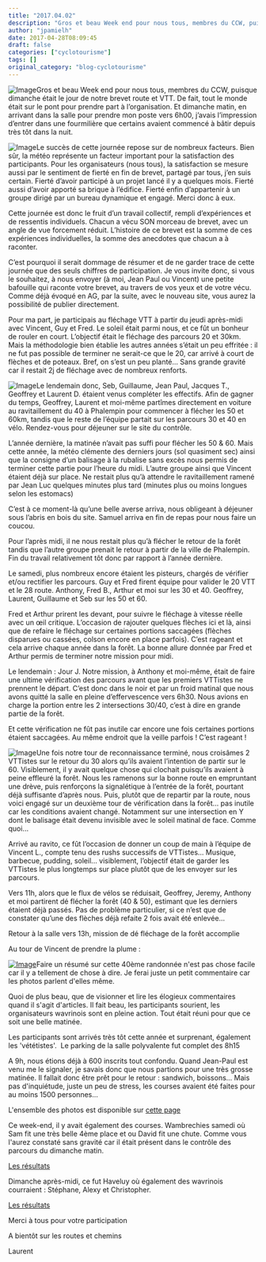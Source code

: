 ```yaml
---
title: "2017.04.02"
description: "Gros et beau Week end pour nous tous, membres du CCW, puisque dimanche était le jour de notre brevet route et VTT. De fait, tout le monde était sur le pont pour prendre part à l’organisation. Et dimanche matin, en arrivant dans la salle pour prendre mon poste vers 6h00, j’avais l’impression d’entrer dans une fourmilière que certains avaient commencé à bâtir depuis très tôt dans la nuit."
author: "jpamielh"
date: 2017-04-28T08:09:45
draft: false
categories: ["cyclotourisme"]
tags: []
original_category: "blog-cyclotourisme"
---
```


![Image](https://lh3.googleusercontent.com/ZuXLYfMCa6Ze9sF36w-mF0-TGYneQbamsSopwbyzGwfkpXcuX-XkXPz1MZap7axYXCa2HSEAY_lwBVChD3TvpNRbx4-VQi_tYswzcDUQmJsNbFeB58Ib5tYApfuTvtkixxJGvzH4MlMQsKWX2UDmetKMhT3Ze-Ok0CmX2qS8yJaL6aje3hOFubkM2VP2qjnTbyJ53nLNOYuI64LqSgGPcNkZ_J7cY9q9mlOwtmbXSu7mWFVVy8-Lc0idN7pc635PtdnEkkQfrIzL1PvDBLP3KOrkZX8iR-YzezPaTvahs-v_2U6aZHzFrruotMhFuObfrSx8XkJhhnkcTo3aJh1yYuq2ia_KEimTYglj90atPjObZNCVOpCoYhgEfRLACzbnUn6fRPMrE3zhVb_7fCkJBVH012JOsRVZZE1eeLJNhrxb9mXSorDtb4DeewdufgKyckNc68gvdT2LeL9y9el8DPbO7AneZl1mje2DLpnprZ2FL45RIMZVB_T8lR4-DqGlGcQv6T4hyM1ctjN3kGf_uhg5QIj3693rqJqb4jLXw69tN-DbkFBcjlLvp05T8ZvkHkcSpZHRC4WBFV8OCIon3HgqTJKxf2dnjBIQDMj6x0_4jHxqgO1rY7ekHUe12udS4lUPpsarazN2PLrsXNsomGyadEmGHmQD1BCVWg5mCkg=w400)Gros et beau Week end pour nous tous, membres du CCW, puisque dimanche &eacute;tait le jour de notre brevet route et VTT. De fait, tout le monde &eacute;tait sur le pont pour prendre part &agrave; l&rsquo;organisation. Et dimanche matin, en arrivant dans la salle pour prendre mon poste vers 6h00, j&rsquo;avais l&rsquo;impression d&rsquo;entrer dans une fourmili&egrave;re que certains avaient commenc&eacute; &agrave; b&acirc;tir depuis tr&egrave;s t&ocirc;t dans la nuit.

<!--more-->

![Image](https://lh3.googleusercontent.com/2_dA2aI9-JCFNb7uov74Nx5zdNSxJyJtF6jqx_cyju9UhsLxhyXzQaX7S6ApihBJoWaVg2FTox7O6uzsx99awJdVtYWDPXX5EsKNvavGSnrdmjCvsnWlp40yWZeSLKKBYCEOCBBvVoHTvMkD2EnAOx28PggUeO-gPRbHlmi6T5GponcCKa5-uJ4Tovc5s1fr6AeteEpJ_ovvD8kpvAZFzQeRyPr8tKAuToTJT9FTaymotAVZIt7O92cAF5I3YU5yoe8fxVw1gvxrnJP7biqs9O5qY1bJJsv8-raPfh3Tqd7xo4gXEs7gh7Ppiqme35khBAWMgpeUXhSmrTMhNxs6FIWDaULFr98gbo4RGX4cMSMhBrIQwx8Phz-2r6Dw1ujp7O50uzXsshHPzmvSW95adf2FwXa_5LqQ-GRZtW_-UqlEPrhT2uOEVG2LHuoPZJoAMiW0hhaZOrxTGWFLZShFbJfCDmCBBnzHDZHyDXiDMXqfLkYW-viAUCPLs_WeOGbY0lKK2DhvX9k9P99c3UKyQPV1OuJsCl5iTTSfzb0AHzyiho6aGGuX5Q88qcYyETlz6XboR4fSJSVsX4Tz1D5bhhsGpTzGZ7XZYWdzwT14ZvZTsmpsXcZ1p6emF0YPKdg_4sW9Ej-o8W-5jQoEDTxz27dwJjoKbM10LRObwQQ2VLw=w400)Le succ&egrave;s de cette journ&eacute;e repose sur de nombreux facteurs. Bien s&ucirc;r, la m&eacute;t&eacute;o repr&eacute;sente un facteur important pour la satisfaction des participants. Pour les organisateurs (nous tous), la satisfaction se mesure aussi par le sentiment de fiert&eacute; en fin de brevet, partag&eacute; par tous, j&rsquo;en suis certain. Fiert&eacute; d&rsquo;avoir particip&eacute; &agrave; un projet lanc&eacute; il y a quelques mois. Fiert&eacute; aussi d&rsquo;avoir apport&eacute; sa brique &agrave; l&rsquo;&eacute;difice. Fiert&eacute; enfin d&rsquo;appartenir &agrave; un groupe dirig&eacute; par un bureau dynamique et engag&eacute;. Merci donc &agrave; eux.

Cette journ&eacute;e est donc le fruit d&rsquo;un travail collectif, rempli d&rsquo;exp&eacute;riences et de ressentis individuels. Chacun a v&eacute;cu SON morceau de brevet, avec un angle de vue forcement r&eacute;duit. L&rsquo;histoire de ce brevet est la somme de ces exp&eacute;riences individuelles, la somme des anecdotes que chacun a &agrave; raconter.

C&rsquo;est pourquoi il serait dommage de r&eacute;sumer et de ne garder trace de cette journ&eacute;e que des seuls chiffres de participation. Je vous invite donc, si vous le souhaitez, &agrave; nous envoyer (&agrave; moi, Jean Paul ou Vincent) une petite bafouille qui raconte votre brevet, au travers de vos yeux et de votre v&eacute;cu. Comme d&eacute;j&agrave; &eacute;voqu&eacute; en AG, par la suite, avec le nouveau site, vous aurez la possibilit&eacute; de publier directement.

Pour ma part, je participais au fl&eacute;chage VTT &agrave; partir du jeudi apr&egrave;s-midi avec Vincent, Guy et Fred. Le soleil &eacute;tait parmi nous, et ce f&ucirc;t un bonheur de rouler en court. L&rsquo;objectif &eacute;tait le fl&eacute;chage des parcours 20 et 30km. Mais la m&eacute;thodologie bien &eacute;tablie les autres ann&eacute;es s&rsquo;&eacute;tait un peu effrit&eacute;e&nbsp;: il ne fut pas possible de terminer ne serait-ce que le 20, car arriv&eacute; &agrave; court de fl&egrave;ches et de poteaux. Bref, on s&rsquo;est un peu plant&eacute;... Sans grande gravit&eacute; car il restait 2j de fl&eacute;chage avec de nombreux renforts.

![Image](https://lh3.googleusercontent.com/4jzDTJMQ3o4m7fS-ui7X91Vb4uBIr9mvaY4xEzT-H40jChTd30d0AiQ8hQbOSDI301fcpTZMFsKmMz68cgOnn3yhh1Qpt7KIbtIyGHrrqQRGoPZs1Oms1g3svRLw6sZ7Uvy8Twaq-e8SiM3BPVqqFhfQZcMLeMD9o3dueDsAQVAN1duUNMbvjPj7ZtkmfdcEIa-z5oGPMvLCRM0Xs1SEVNCumGDhaLRk4TJi9D8Y6-fzS3sHEZcUIFci-AeC07P7jpbGVE8xQ2aPezSJygxXUw3cOhwnAnc3cfxzxzfWlTIVsE5Kvj4_yJYnEqqBXKLKFEs2IcEvmi2UsRBPJpvcKAt2LuIDBdsydKeZSUc-mCiub5gYW5ravWFo3pqn8oVVb45OLg5x6vgLzZtwQaAQgcop6_dCZQadadYVzyzqeUEYFw4G05S3WnfMtFDmdKGhJU4T3MqR2_UJ5ePxTUVdNw9i-Wqsf_Hc0RlZcRc2UXRCIoevxigHv8HP7EUYoz8Gpb98f5oBYdXsSKi0yjk4X8F_mstUzcxvMDDef1pm7USOGdyNjuQgNZwKmdH5QOBDLS3qT1wdjRu_7FpP95lWBOz399p74Mwq4zmxY57Ds7TDoPNG3tKWbrAFNALfJk_W2065mPhYiZeJ5MGO1VGCeNcZVxSVUGzROigInSzKIw=w400)Le lendemain donc, Seb, Guillaume, Jean Paul, Jacques T., Geoffrey et Laurent D. &eacute;taient venus compl&eacute;ter les effectifs. Afin de gagner du temps, Geoffrey, Laurent et moi-m&ecirc;me part&icirc;mes directement en voiture au ravitaillement du 40 &agrave; Phalempin pour commencer &agrave; fl&eacute;cher les 50 et 60km, tandis que le reste de l&rsquo;&eacute;quipe partait sur les parcours 30 et 40 en v&eacute;lo. Rendez-vous pour d&eacute;jeuner sur le site du contr&ocirc;le.

L&rsquo;ann&eacute;e derni&egrave;re, la matin&eacute;e n&rsquo;avait pas suffi pour fl&eacute;cher les 50 &amp; 60. Mais cette ann&eacute;e, la m&eacute;t&eacute;o cl&eacute;mente des derniers jours (sol quasiment sec) ainsi que la consigne d&rsquo;un balisage &agrave; la rubalise sans exc&egrave;s nous permis de terminer cette partie pour l&rsquo;heure du midi. L&rsquo;autre groupe ainsi que Vincent &eacute;taient d&eacute;j&agrave; sur place. Ne restait plus qu&rsquo;&agrave; attendre le ravitaillement ramen&eacute; par Jean Luc quelques minutes plus tard (minutes plus ou moins longues selon les estomacs)

C&rsquo;est &agrave; ce moment-l&agrave; qu&rsquo;une belle averse arriva, nous obligeant &agrave; d&eacute;jeuner sous l&rsquo;abris en bois du site. Samuel arriva en fin de repas pour nous faire un coucou.

Pour l&rsquo;apr&egrave;s midi, il ne nous restait plus qu&rsquo;&agrave; fl&eacute;cher le retour de la for&ecirc;t tandis que l&rsquo;autre groupe prenait le retour &agrave; partir de la ville de Phalempin. Fin du travail relativement t&ocirc;t donc par rapport &agrave; l&rsquo;ann&eacute;e derni&egrave;re.

Le samedi, plus nombreux encore &eacute;taient les pisteurs, charg&eacute;s de v&eacute;rifier et/ou rectifier les parcours. Guy et Fred firent &eacute;quipe pour valider le 20 VTT et le 28 route. Anthony, Fred B., Arthur et moi sur les 30 et 40. Geoffrey, Laurent, Guillaume et Seb sur les 50 et 60.

Fred et Arthur prirent les devant, pour suivre le fl&eacute;chage &agrave; vitesse r&eacute;elle avec un &oelig;il critique. L&rsquo;occasion de rajouter quelques fl&egrave;ches ici et l&agrave;, ainsi que de refaire le fl&eacute;chage sur certaines portions saccag&eacute;es (fl&egrave;ches disparues ou cass&eacute;es, colson encore en place parfois). C&rsquo;est rageant et cela arrive chaque ann&eacute;e dans la for&ecirc;t. La bonne allure donn&eacute;e par Fred et Arthur permis de terminer notre mission pour midi.

Le lendemain&nbsp;: Jour J. Notre mission, &agrave; Anthony et moi-m&ecirc;me, &eacute;tait de faire une ultime v&eacute;rification des parcours avant que les premiers VTTistes ne prennent le d&eacute;part. C&rsquo;est donc dans le noir et par un froid matinal que nous avons quitt&eacute; la salle en pleine d&rsquo;effervescence&nbsp;vers 6h30. Nous avions en charge la portion entre les 2 intersections 30/40, c&rsquo;est &agrave; dire en grande partie de la for&ecirc;t.

Et cette v&eacute;rification ne f&ucirc;t pas inutile car encore une fois certaines portions &eacute;taient saccag&eacute;es. Au m&ecirc;me endroit que la veille parfois&nbsp;! C&rsquo;est rageant&nbsp;!

![Image](https://lh3.googleusercontent.com/G6xnQoBVd93btDyVoBSiDnQ-EfCz3MB0dzrsrkMaPzo4_BmIJX33NHtH7h_vnTaD4IdetQyKEokRtYaxHmwZoWxpTaFLpOwIdxHMpUajqeCZgHfRbW3rIFakQqVpLYK7TKitSjW_9NgdGjs3hBvKfySpn-Or7fI0CFJKu9OZOr1F85hhYCyNpyvoq5jk5JnzHXhE3K6zL2W1_3wOMPZC5Xl9QWP2d86vxQTbFIcPZKofUxUQuN6E7UB9lfSUnKMxvVi1JHwGNtETHQIC_M2uxQQK1g6-ffVyNAP3nR9E5CkPNNQizXySUUmDQbDHoCIpCCrmVX4rT2m4MSHchYPt58CWxQPuUAj0l0NSWVxPov7VA7QJgSJ1kud4GU6VWbJKrI8V7uDwT9vTfc4sEduOPwdPx3K3hCW_H4JjOHFdWWVa6RvyQb2YNnY9Q3ZDiLBd3D5Zqs8RUBttNPq8hdmhE6ojuEEEs54rh76bBmeutK9yHGOrBlZnSzfCy-8EAko57wfZq1DpWG45fcM7_jZ40eCGIQx_z1DfsGsb1hlncb76NeoKH3Ucjxs_kOprYK5CFkA1soj3A9T0CmVhDGm1pvFkuBlju4XVJUg04eql90yhu9tXmpaCB88UtfrZujDdBNfA85ZdXX-CVqPk4JIUy104VabmOk9xuoSZ_HBwgXw=w400)Une fois notre tour de reconnaissance termin&eacute;, nous crois&acirc;mes 2 VTTistes sur le retour du 30 alors qu&rsquo;ils avaient l&rsquo;intention de partir sur le 60. Visiblement, il y avait quelque chose qui clochait puisqu&rsquo;ils avaient &agrave; peine effleur&eacute; la for&ecirc;t. Nous les ramenons sur la bonne route en empruntant une dr&egrave;ve, puis renfor&ccedil;ons la signal&eacute;tique &agrave; l&rsquo;entr&eacute;e de la for&ecirc;t, pourtant d&eacute;j&agrave; suffisante d&rsquo;apr&egrave;s nous. Puis, plut&ocirc;t que de repartir par la route, nous voici engag&eacute; sur un deuxi&egrave;me tour de v&eacute;rification dans la for&ecirc;t&hellip; pas inutile car les conditions avaient chang&eacute;. Notamment sur une intersection en Y dont le balisage &eacute;tait devenu invisible avec le soleil matinal de face. Comme quoi&hellip;

Arriv&eacute; au ravito, ce f&ucirc;t l&rsquo;occasion de donner un coup de main &agrave; l&rsquo;&eacute;quipe de Vincent L., compte tenu des rushs successifs de VTTistes&hellip; Musique, barbecue, pudding, soleil&hellip; visiblement, l&rsquo;objectif &eacute;tait de garder les VTTistes le plus longtemps sur place plut&ocirc;t que de les envoyer sur les parcours.

Vers 11h, alors que le flux de v&eacute;los se r&eacute;duisait, Geoffrey, Jeremy, Anthony et moi partirent d&eacute; fl&eacute;cher la for&ecirc;t (40 &amp; 50), estimant que les derniers &eacute;taient d&eacute;j&agrave; pass&eacute;s. Pas de probl&egrave;me particulier, si ce n&rsquo;est que de constater qu&rsquo;une des fl&egrave;ches d&eacute;j&agrave; refaite 2 fois avait &eacute;t&eacute; enlev&eacute;e&hellip;

Retour &agrave; la salle vers 13h, mission de d&eacute; fl&eacute;chage de la for&ecirc;t accomplie

Au tour de Vincent de prendre la plume&nbsp;:

[![Image](https://lh3.googleusercontent.com/aCRE52Qzs9ownltS0HXUSV7MfWPOvUOU75l-UUXis86m4e_cEs3C0Y4Ni0A5_L3DaJCeWpUwS-LZmCWbLvFgusT0AOiA-e16UBz1BwNRNUkbbE7EWV8IRKwfRQRSXO0jjU6mZDPgwN_pVuGwX9IfP4JCAIwwjPhAJQCrrBDb5QPfl781O3cE9fus55d_rS_0pAnhN5wiPbzSbneujTwEiGE9jdFvH-6xLD2xkjK9_tmbMXhFnkzxadAjEXrLzLFwHhUwrogottNXnPtdk-t_3OqoSBsQbMqZtl5Bwo8xQhQ_y9dxEyxc8G2W7Vt96GV22PGmU6zQr5NojsFcZIqtttafzqmnV6f8rsZyTdYtxwK7cwL4g8NU2EdK6lrSyfyoLQc8RdLm1ugmRghmM_2_rqSF69YyIO5wbe5nvhf1uGCxhgdELePrrujWSV7V-7LKjf2bPXctAaWT6J1LlT8KnN_pEqyyBK8nS6A75on0_6-WzNNJ-X5F1i36b31gBpjlKaoaCioQ3RIN4-MdDAlSH8_nsmgegJnSQg8P78Us15Yd34n_dcAsNLcwSofB7DU7CSg21nFpGKx33SRV6A95BS5EA8ulbcVU4zq-BPvXsDAXVD-YyU2L2EYVOqkhS3_ICtiMr76tYzkscCLp6L9SfrNXov5LqjGxMIk-_tK--0w=w400)](https://lh3.googleusercontent.com/aCRE52Qzs9ownltS0HXUSV7MfWPOvUOU75l-UUXis86m4e_cEs3C0Y4Ni0A5_L3DaJCeWpUwS-LZmCWbLvFgusT0AOiA-e16UBz1BwNRNUkbbE7EWV8IRKwfRQRSXO0jjU6mZDPgwN_pVuGwX9IfP4JCAIwwjPhAJQCrrBDb5QPfl781O3cE9fus55d_rS_0pAnhN5wiPbzSbneujTwEiGE9jdFvH-6xLD2xkjK9_tmbMXhFnkzxadAjEXrLzLFwHhUwrogottNXnPtdk-t_3OqoSBsQbMqZtl5Bwo8xQhQ_y9dxEyxc8G2W7Vt96GV22PGmU6zQr5NojsFcZIqtttafzqmnV6f8rsZyTdYtxwK7cwL4g8NU2EdK6lrSyfyoLQc8RdLm1ugmRghmM_2_rqSF69YyIO5wbe5nvhf1uGCxhgdELePrrujWSV7V-7LKjf2bPXctAaWT6J1LlT8KnN_pEqyyBK8nS6A75on0_6-WzNNJ-X5F1i36b31gBpjlKaoaCioQ3RIN4-MdDAlSH8_nsmgegJnSQg8P78Us15Yd34n_dcAsNLcwSofB7DU7CSg21nFpGKx33SRV6A95BS5EA8ulbcVU4zq-BPvXsDAXVD-YyU2L2EYVOqkhS3_ICtiMr76tYzkscCLp6L9SfrNXov5LqjGxMIk-_tK--0w=w1220-h813-no)Faire un r&eacute;sum&eacute; sur cette 40&egrave;me randonn&eacute;e n'est pas chose facile car il y a tellement de chose &agrave; dire. Je ferai juste un petit commentaire car les photos parlent d'elles m&ecirc;me.

Quoi de plus beau, que de visionner et lire les &eacute;logieux commentaires quand il s'agit d'articles. Il fait beau, les participants sourient, les organisateurs wavrinois sont en pleine action. Tout &eacute;tait r&eacute;uni pour que ce soit une belle matin&eacute;e.

Les participants sont arriv&eacute;s tr&egrave;s t&ocirc;t cette ann&eacute;e et surprenant, &eacute;galement les 'v&eacute;t&eacute;tistes'. &nbsp;Le parking de la salle polyvalente fut complet des 8h15

A 9h, nous &eacute;tions d&eacute;j&agrave; &agrave; 600 inscrits tout confondu. Quand Jean-Paul est venu me le signaler, je savais donc que nous partions pour une tr&egrave;s grosse matin&eacute;e. Il fallait donc &ecirc;tre pr&ecirc;t pour le retour : sandwich, boissons... Mais pas d'inqui&eacute;tude, juste un peu de stress, les courses avaient &eacute;t&eacute; faites pour au moins 1500 personnes...

L'ensemble des photos est disponible sur&nbsp;[cette page](index.php?option=com_content&amp;view=article&amp;id=80:randonnee-2017&amp;catid=26:randonnee&amp;Itemid=301)

Ce week-end, il y avait &eacute;galement des courses. Wambrechies samedi o&ugrave; Sam fit une tr&egrave;s belle 4&egrave;me place et ou David fit une chute. Comme vous l'aurez constat&eacute; sans gravit&eacute; car il &eacute;tait pr&eacute;sent dans le contr&ocirc;le des parcours du dimanche matin.

[Les r&eacute;sultats](http://www.cyclismeufolep5962.fr/Route/2017/WAMBRECHIES/Classements.pdf)

Dimanche apr&egrave;s-midi, ce fut Haveluy o&ugrave; &eacute;galement des wavrinois courraient : St&eacute;phane, Alexy et Christopher.

[Les r&eacute;sultats](http://www.cyclismeufolep5962.fr/Route/2017/HAVELUY/Classements.pdf)

Merci &agrave; tous pour votre participation

A bient&ocirc;t sur les routes et chemins

Laurent